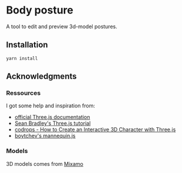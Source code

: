 # Body posture

A tool to edit and preview 3d-model postures.

## Installation

    yarn install

## Acknowledgments

### Ressources

I got some help and inspiration from:

- [official Three.js documentation](https://threejs.org/docs/)
- [Sean Bradley's Three.js tutorial](https://sbcode.net/threejs/)
- [codrops - How to Create an Interactive 3D Character with Three.js](https://tympanus.net/codrops/2019/10/14/how-to-create-an-interactive-3d-character-with-three-js/)
- [boytchev's mannequin.js](https://boytchev.github.io/mannequin.js/)

### Models

3D models comes from [Mixamo](https://www.mixamo.com/#/?type=Character)
